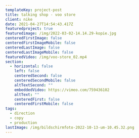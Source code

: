 ```yaml
---
templateKey: project-post
title: talking shop - voo store
client: nike
date: 2021-04-27T14:54:43.417Z
featuredproject: true
featuredimage: /img/2022-03-02-14.14.29-kopie.jpg
centeredFirstImage: false
centeredFirstImageMobile: false
centeredLastImage: false
centeredLastImageMobile: false
featuredVideo: /img/voo-store_02.mp4
section:
  - horizontal: false
    left: false
    centeredSecond: false
    centeredSecondMobile: false
    altTextSecond: ""
    embeddedVideo: https://vimeo.com/759436102
    altText: ""
    centeredFirst: false
    centeredFirstMobile: false
tags:
  - direction
  - copy
  - production
lastImage: /img/bildschirmfoto-2022-10-13-um-10.45.32.png
---
```

